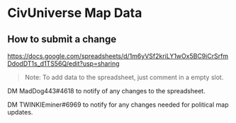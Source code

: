 CivUniverse Map Data
==========

## How to submit a change
https://docs.google.com/spreadsheets/d/1m6yVSf2kriLY1wOx5BC9iCrSrfmDdodDT1s_d1TS56Q/edit?usp=sharing
> Note: To add data to the spreadsheet, just comment in a empty slot.

DM MadDog443#4618 to notify of any changes to the spreadsheet.

DM TWINKIEminer#6969 to notify for any changes needed for political map updates.
